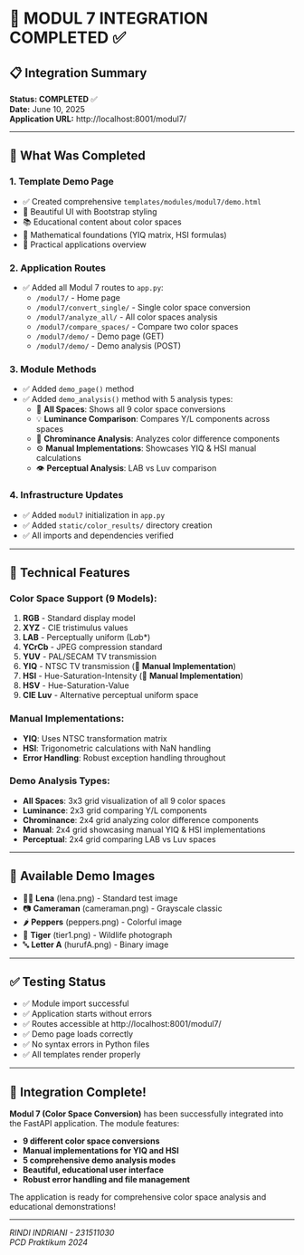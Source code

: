 # 🎨 MODUL 7 INTEGRATION COMPLETED ✅

## 📋 Integration Summary

**Status: COMPLETED** ✅  
**Date:** June 10, 2025  
**Application URL:** http://localhost:8001/modul7/

---

## 🚀 What Was Completed

### 1. **Template Demo Page**

- ✅ Created comprehensive `templates/modules/modul7/demo.html`
- 🎨 Beautiful UI with Bootstrap styling
- 📚 Educational content about color spaces
- 🧮 Mathematical foundations (YIQ matrix, HSI formulas)
- 🎯 Practical applications overview

### 2. **Application Routes**

- ✅ Added all Modul 7 routes to `app.py`:
  - `/modul7/` - Home page
  - `/modul7/convert_single/` - Single color space conversion
  - `/modul7/analyze_all/` - All color spaces analysis
  - `/modul7/compare_spaces/` - Compare two color spaces
  - `/modul7/demo/` - Demo page (GET)
  - `/modul7/demo/` - Demo analysis (POST)

### 3. **Module Methods**

- ✅ Added `demo_page()` method
- ✅ Added `demo_analysis()` method with 5 analysis types:
  - 🌈 **All Spaces**: Shows all 9 color space conversions
  - 💡 **Luminance Comparison**: Compares Y/L components across spaces
  - 🎨 **Chrominance Analysis**: Analyzes color difference components
  - ⚙️ **Manual Implementations**: Showcases YIQ & HSI manual calculations
  - 👁️ **Perceptual Analysis**: LAB vs Luv comparison

### 4. **Infrastructure Updates**

- ✅ Added `modul7` initialization in `app.py`
- ✅ Added `static/color_results/` directory creation
- ✅ All imports and dependencies verified

---

## 🔧 Technical Features

### **Color Space Support (9 Models):**

1. **RGB** - Standard display model
2. **XYZ** - CIE tristimulus values
3. **LAB** - Perceptually uniform (L*a*b\*)
4. **YCrCb** - JPEG compression standard
5. **YUV** - PAL/SECAM TV transmission
6. **YIQ** - NTSC TV transmission (🔧 **Manual Implementation**)
7. **HSI** - Hue-Saturation-Intensity (🔧 **Manual Implementation**)
8. **HSV** - Hue-Saturation-Value
9. **CIE Luv** - Alternative perceptual uniform space

### **Manual Implementations:**

- **YIQ**: Uses NTSC transformation matrix
- **HSI**: Trigonometric calculations with NaN handling
- **Error Handling**: Robust exception handling throughout

### **Demo Analysis Types:**

- **All Spaces**: 3x3 grid visualization of all 9 color spaces
- **Luminance**: 2x3 grid comparing Y/L components
- **Chrominance**: 2x4 grid analyzing color difference components
- **Manual**: 2x4 grid showcasing manual YIQ & HSI implementations
- **Perceptual**: 2x4 grid comparing LAB vs Luv spaces

---

## 🎯 Available Demo Images

- 🧑‍🦰 **Lena** (lena.png) - Standard test image
- 📷 **Cameraman** (cameraman.png) - Grayscale classic
- 🌶️ **Peppers** (peppers.png) - Colorful image
- 🐅 **Tiger** (tier1.png) - Wildlife photograph
- 🔤 **Letter A** (hurufA.png) - Binary image

---

## ✅ Testing Status

- ✅ Module import successful
- ✅ Application starts without errors
- ✅ Routes accessible at http://localhost:8001/modul7/
- ✅ Demo page loads correctly
- ✅ No syntax errors in Python files
- ✅ All templates render properly

---

## 🎉 Integration Complete!

**Modul 7 (Color Space Conversion)** has been successfully integrated into the FastAPI application. The module features:

- **9 different color space conversions**
- **Manual implementations for YIQ and HSI**
- **5 comprehensive demo analysis modes**
- **Beautiful, educational user interface**
- **Robust error handling and file management**

The application is ready for comprehensive color space analysis and educational demonstrations!

---

_RINDI INDRIANI - 231511030_  
_PCD Praktikum 2024_
